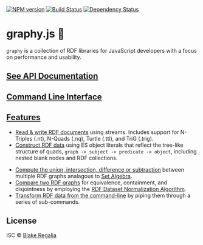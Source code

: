 [![NPM version][npm-image]][npm-url] [![Build Status][travis-image]][travis-url] [![Dependency Status][daviddm-image]][daviddm-url] 

# graphy.js 🍌
`graphy` is a collection of RDF libraries for JavaScript developers with a focus on performance and usability. 

## [See API Documentation](https://graphy.link/api)

## [Command Line Interface](https://graphy.link/cli)

## [Features](https://graphy.link/)
 - [Read & write RDF documents](https://graphy.link/content.textual) using streams. Includes support for N-Triples (.nt), N-Quads (.nq), Turtle (.ttl), and TriG (.trig).
 - [Construct RDF data](https://graphy.link/concise#hash_c3) using ES object literals that reflect the tree-like structure of quads, `graph -> subject -> predicate -> object`, including nested blank nodes and RDF collections.
<!-- - [High-performance](#performance) document readers. -->
 - [Compute the union, intersection, difference or subtraction](https://graphy.link/util.dataset.tree) between multiple RDF graphs analagous to [Set Algebra](https://en.wikipedia.org/wiki/Algebra_of_sets).
 - [Compare two RDF graphs](https://graphy.link/util.dataset.tree) for equivalence, containment, and disjointness by employing the [RDF Dataset Normalization Algorithm](https://json-ld.github.io/normalization/spec/).
 - [Transform RDF data from the command-line](https://graphy.link/cli) by piping them through a series of sub-commands.




## License

ISC © [Blake Regalia]()


[npm-image]: https://badge.fury.io/js/graphy.svg
[npm-url]: https://npmjs.org/package/graphy
[travis-image]: https://travis-ci.org/blake-regalia/graphy.js.svg?branch=master
[travis-url]: https://travis-ci.org/blake-regalia/graphy.js
[daviddm-image]: https://david-dm.org/blake-regalia/graphy.js.svg?theme=shields.io
[daviddm-url]: https://david-dm.org/blake-regalia/graphy.js
